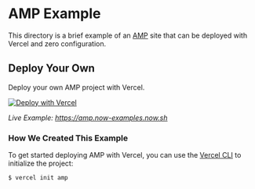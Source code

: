# AMP Example

This directory is a brief example of an [AMP](https://amp.dev/) site that can be deployed with Vercel and zero configuration.

## Deploy Your Own

Deploy your own AMP project with Vercel.

[![Deploy with Vercel](https://vercel.com/button)](https://vercel.com/import/project?template=https://github.com/vercel/vercel/tree/main/examples/amp)

_Live Example: https://amp.now-examples.now.sh_

### How We Created This Example

To get started deploying AMP with Vercel, you can use the [Vercel CLI](https://vercel.com/download) to initialize the project:

```shell
$ vercel init amp
```
